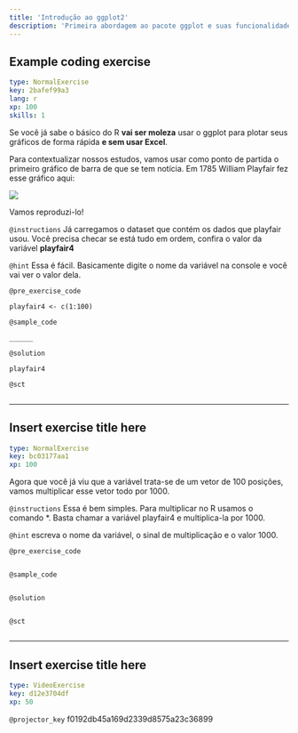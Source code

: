 ```yaml
---
title: 'Introdução ao ggplot2'
description: 'Primeira abordagem ao pacote ggplot e suas funcionalidades.'
---
```


## Example coding exercise

```yaml
type: NormalExercise
key: 2bafef99a3
lang: r
xp: 100
skills: 1
```

Se você já sabe o básico do R **vai ser moleza** usar o ggplot para plotar seus gráficos de forma rápida **e sem usar Excel**.

Para contextualizar nossos estudos, vamos usar como ponto de partida o primeiro gráfico de barra de que se tem notícia. Em 1785 William Playfair fez esse gráfico aqui:

![](https://upload.wikimedia.org/wikipedia/commons/thumb/e/e0/1786_Playfair_-_Exports_and_Imports_of_Scotland_to_and_from_different_parts_for_one_Year_from_Christmas_1780_to_Christmas_1781.jpg/500px-1786_Playfair_-_Exports_and_Imports_of_Scotland_to_and_from_different_parts_for_one_Year_from_Christmas_1780_to_Christmas_1781.jpg)

Vamos reproduzi-lo!

`@instructions`
Já carregamos o dataset que contém os dados que playfair usou. Você precisa checar se está tudo em ordem, confira o valor da variável **playfair4**

`@hint`
Essa é fácil. Basicamente digite o nome da variável na console e você vai ver o valor dela.

`@pre_exercise_code`
```{r}
playfair4 <- c(1:100)
```

`@sample_code`
```{r}
______
```

`@solution`
```{r}
playfair4
```

`@sct`
```{r}

```

---

## Insert exercise title here

```yaml
type: NormalExercise
key: bc03177aa1
xp: 100
```

Agora que você já viu que a variável trata-se de um vetor de 100 posições, vamos multiplicar esse vetor todo por 1000.

`@instructions`
Essa é bem simples. Para multiplicar no R usamos o comando *.
Basta chamar a variável playfair4 e multiplica-la por 1000.

`@hint`
escreva o nome da variável, o sinal de multiplicação e o valor 1000.

`@pre_exercise_code`
```{r}

```

`@sample_code`
```{r}

```

`@solution`
```{r}

```

`@sct`
```{r}

```

---

## Insert exercise title here

```yaml
type: VideoExercise
key: d12e3704df
xp: 50
```

`@projector_key`
f0192db45a169d2339d8575a23c36899
